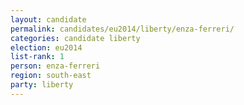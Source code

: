 ```yaml
---
layout: candidate
permalink: candidates/eu2014/liberty/enza-ferreri/
categories: candidate liberty
election: eu2014
list-rank: 1
person: enza-ferreri
region: south-east
party: liberty
---
```

